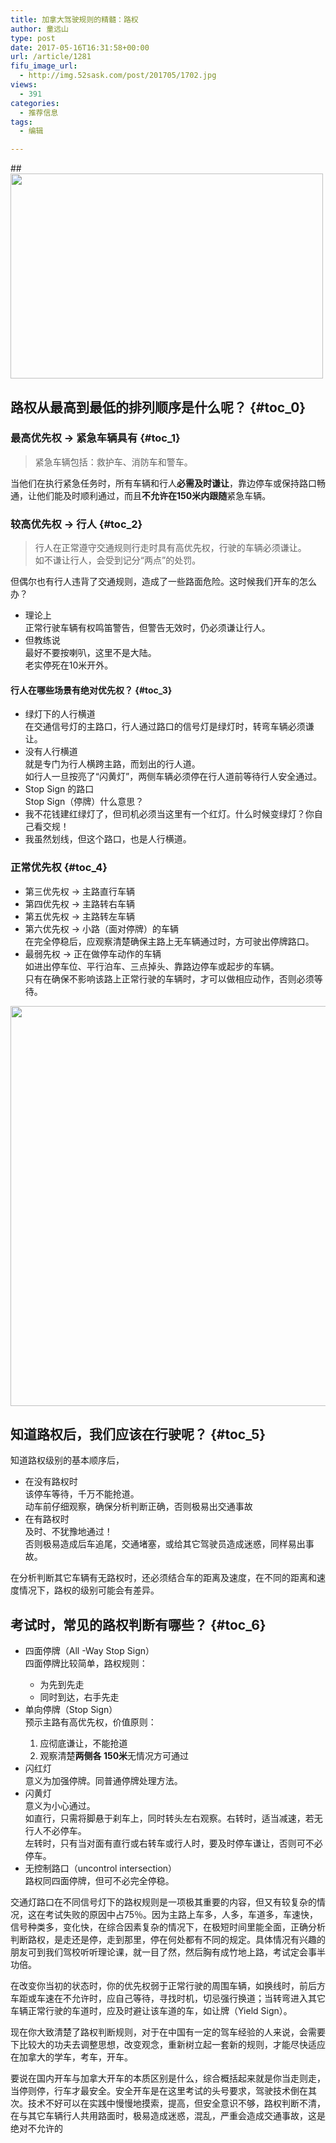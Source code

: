 ```yaml
---
title: 加拿大驾驶规则的精髓：路权
author: 童远山
type: post
date: 2017-05-16T16:31:58+00:00
url: /article/1281
fifu_image_url:
  - http://img.52sask.com/post/201705/1702.jpg
views:
  - 391
categories:
  - 推荐信息
tags:
  - 编辑

---
```

##<img decoding="async" loading="lazy" class="alignnone size-full" src="http://img.52sask.com/post/201705/1702.jpg" width="500" height="328" /> 

## 路权从最高到最低的排列顺序是什么呢？ {#toc_0}

### 最高优先权 -> 紧急车辆具有 {#toc_1}

> 紧急车辆包括：救护车、消防车和警车。

当他们在执行紧急任务时，所有车辆和行人**必需及时谦让**，靠边停车或保持路口畅通，让他们能及时顺利通过，而且**不允许在150米内跟随**紧急车辆。

### 较高优先权 -> 行人 {#toc_2}

> 行人在正常遵守交通规则行走时具有高优先权，行驶的车辆必须谦让。  
> 如不谦让行人，会受到记分“两点”的处罚。

但偶尔也有行人违背了交通规则，造成了一些路面危险。这时候我们开车的怎么办？

  * 理论上  
    正常行驶车辆有权鸣笛警告，但警告无效时，仍必须谦让行人。
  * 但教练说  
    最好不要按喇叭，这里不是大陆。  
    老实停死在10米开外。

#### 行人在哪些场景有绝对优先权？ {#toc_3}

  * 绿灯下的人行横道  
    在交通信号灯的主路口，行人通过路口的信号灯是绿灯时，转弯车辆必须谦让。
  * 没有人行横道  
    就是专门为行人横跨主路，而划出的行人道。  
    如行人一旦按亮了“闪黄灯”，两侧车辆必须停在行人道前等待行人安全通过。
  * Stop Sign 的路口  
    Stop Sign（停牌）什么意思？
  * 我不花钱建红绿灯了，但司机必须当这里有一个红灯。什么时候变绿灯？你自己看交规！
  * 我虽然划线，但这个路口，也是人行横道。

### 正常优先权 {#toc_4}

  * 第三优先权 -> 主路直行车辆
  * 第四优先权 -> 主路转右车辆
  * 第五优先权 -> 主路转左车辆
  * 第六优先权 -> 小路（面对停牌）的车辆  
    在完全停稳后，应观察清楚确保主路上无车辆通过时，方可驶出停牌路口。
  * 最弱先权 -> 正在做停车动作的车辆  
    如进出停车位、平行泊车、三点掉头、靠路边停车或起步的车辆。  
    只有在确保不影响该路上正常行驶的车辆时，才可以做相应动作，否则必须等待。

<img decoding="async" loading="lazy" class="alignnone size-full" src="http://img.52sask.com/post/201705/1703.jpg" width="960" height="640" /> 

## 知道路权后，我们应该在行驶呢？ {#toc_5}

知道路权级别的基本顺序后，

  * 在没有路权时  
    该停车等待，千万不能抢道。  
    动车前仔细观察，确保分析判断正确，否则极易出交通事故
  * 在有路权时  
    及时、不犹豫地通过！  
    否则极易造成后车追尾，交通堵塞，或给其它驾驶员造成迷惑，同样易出事故。

在分析判断其它车辆有无路权时，还必须结合车的距离及速度，在不同的距离和速度情况下，路权的级别可能会有差异。

## 考试时，常见的路权判断有哪些？ {#toc_6}

  * 四面停牌（All -Way Stop Sign）  
    四面停牌比较简单，路权规则：</p> 
      * 为先到先走
      * 同时到达，右手先走
  * 单向停牌（Stop Sign）  
    预示主路有高优先权，价值原则：</p> 
      1. 应彻底谦让，不能抢道
      2. 观察清楚**两侧各 150米**无情况方可通过
  * 闪红灯  
    意义为加强停牌。同普通停牌处理方法。
  * 闪黄灯  
    意义为小心通过。  
    如直行，只需将脚悬于刹车上，同时转头左右观察。右转时，适当减速，若无行人不必停车。  
    左转时，只有当对面有直行或右转车或行人时，要及时停车谦让，否则可不必停车。
  * 无控制路口（uncontrol intersection）  
    路权同四面停牌，但可不必完全停稳。

交通灯路口在不同信号灯下的路权规则是一项极其重要的内容，但又有较复杂的情况，这在考试失败的原因中占75％。因为主路上车多，人多，车道多，车速快，信号种类多，变化快，在综合因素复杂的情况下，在极短时间里能全面，正确分析判断路权，是走还是停，走到那里，停在何处都有不同的规定。具体情况有兴趣的朋友可到我们驾校听听理论课，就一目了然，然后胸有成竹地上路，考试定会事半功倍。

在改变你当初的状态时，你的优先权弱于正常行驶的周围车辆，如换线时，前后方车距或车速在不允许时，应自己等待，寻找时机，切忌强行换道；当转弯进入其它车辆正常行驶的车道时，应及时避让该车道的车，如让牌（Yield Sign）。

现在你大致清楚了路权判断规则，对于在中国有一定的驾车经验的人来说，会需要下比较大的功夫去调整思想，改变观念，重新树立起一套新的规则，才能尽快适应在加拿大的学车，考车，开车。

要说在国内开车与加拿大开车的本质区别是什么，综合概括起来就是你当走则走，当停则停，行车才最安全。安全开车是在这里考试的头号要求，驾驶技术倒在其次。技术不好可以在实践中慢慢地摸索，提高，但安全意识不够，路权判断不清，在与其它车辆行人共用路面时，极易造成迷惑，混乱，严重会造成交通事故，这是绝对不允许的